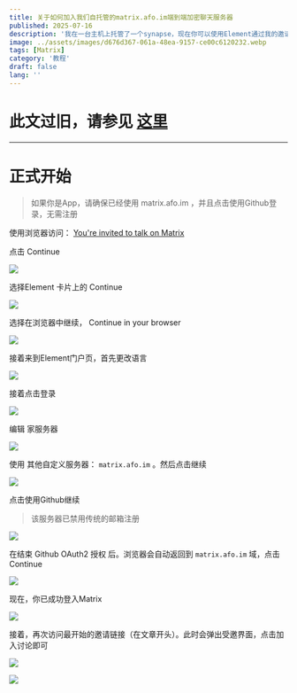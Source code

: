 ```yaml
---
title: 关于如何加入我们自托管的matrix.afo.im端到端加密聊天服务器
published: 2025-07-16
description: '我在一台主机上托管了一个synapse，现在你可以使用Element通过我的邀请链接加入这个端到端加密聊天服务器'
image: ../assets/images/d676d367-061a-48ea-9157-ce00c6120232.webp
tags: [Matrix]
category: '教程'
draft: false 
lang: ''
---
```


# 此文过旧，请参见 [这里](/tit/)

---

# 正式开始

> 如果你是App，请确保已经使用 matrix.afo.im ，并且点击使用Github登录，无需注册

使用浏览器访问： [You&apos;re invited to talk on Matrix](https://matrix.to/#/#acofork-tech:matrix.afo.im)

点击 Continue

![](../assets/images/bfcae8a0-33a3-462c-a559-d1f2b385a00d.webp)

选择Element 卡片上的 Continue

![](../assets/images/788712ac-4b6f-420b-a644-c40f5bd25ddd.webp)

选择在浏览器中继续， Continue in your browser

![](../assets/images/269d4982-a672-4fe4-9537-bf1e494b17cc.webp)

接着来到Element门户页，首先更改语言

![](../assets/images/5fadcfe7-772b-496d-a001-a4bdb48294d8.webp)

接着点击登录

![](../assets/images/dd10cabf-3455-4aa0-95c6-bb23f9764783.webp)

编辑 家服务器

![](../assets/images/55aada68-f144-461c-8857-d4114ee2e8de.webp)

使用 其他自定义服务器： `matrix.afo.im` 。然后点击继续

![](../assets/images/afff9570-0bc0-4b95-af1a-13bb6ca02b13.webp)

点击使用Github继续

> 该服务器已禁用传统的邮箱注册

![](../assets/images/bc1cddcd-399c-4c4d-a319-38dadc85bb33.webp)

在结束 Github OAuth2 授权 后。浏览器会自动返回到 `matrix.afo.im` 域，点击 Continue

![](../assets/images/b0d2fa63-37a9-487e-91e3-b98d6af92307.webp)

现在，你已成功登入Matrix

![](../assets/images/b8c23540-85af-40f6-b7c5-031543498111.webp)

接着，再次访问最开始的邀请链接（在文章开头）。此时会弹出受邀界面，点击加入讨论即可

![](../assets/images/ca8af0a4-f0fd-43a6-ae8b-5eb50bf61bae.webp)

![](../assets/images/e1349ad5-a482-43b2-add5-f57cd341e90e.webp)

